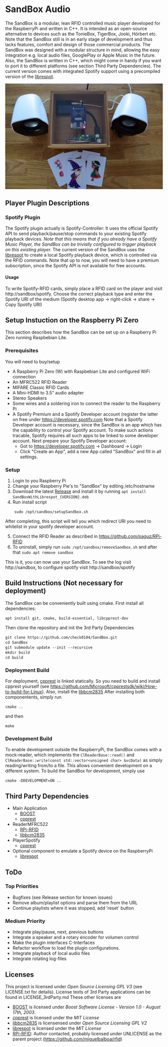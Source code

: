 # SandBox Audio
The SandBox is a modular, lean RFID controlled music player developed for the RaspberryPi and written in C++. 
It is intended as an open-source alternative to devices such as the TonieBox, TigerBox, Jooki, Hörbert etc. Note that the SandBox still is in an early stage of development and thus lacks features, comfort and design of those commercial products.
The SandBox was designed with a modular structure in mind, allowing the easy integration e.g. local audio files, GooglePlay or Apple Music in the future. Also, the SandBox is written in C++, which might come in handy if you want to port it to different platforms (see section Third Party Dependencies).
The current version comes with integrated Spotify support using a precompiled version of the [librespot](https://github.com/librespot-org/librespot).

![SandBox](/misc/SandBox.jpg)

## Player Plugin Descriptions

### Spotify Plugin
The Spotify plugin actually is Spotify-Controller: It uses the official Spotify API to send playback/pause/stop commands to your existing Spotify playback devices. 
*Note that this means that if you already have a Spotify Music Player, the SandBox can be trivially configured to trigger playback on this existing player.*
The current version of the SandBox uses the [librespot](https://github.com/librespot-org/librespot) to create a local Spotify playback device, which is controlled via the RFID commands.
Note that up to now, you will need to have a premium subscription, since the Spotify API is not available for free accounts.
#### Usage
To write Spotify-RFID cards, simply place a RFID card on the player and visit http://sandbox/spotify. Choose the correct playback type and enter the Spotify URI of the medium (Spotify desktop app -> right-click -> share -> Copy Spotify URI)

## Setup Instuction on the Raspberry Pi Zero
This section describes how the SandBox can be set up on a Raspberry Pi Zero running Raspbebian Lite. 

### Prerequisites
You will need to buy/setup
* A Raspberry Pi Zero (W) with Raspbebian Lite and configured WiFi connection
* An MFRC522 RFID Reader
* MIFARE Classic RFID Cards
* A Mini-HDMI to 3.5" audio adapter
* Stereo Speakers
* Some wires and a soldering iron to connect the reader to the Raspberry Pi
* A Spotify Premium and a Spotify Developer account (register the latter on free under https://developer.spotify.com
Note that a Spotify Developer account is necessary, since the SandBox is an app which has the capability to control your Spotify account. 
To make such actions tracable, Spotify requires all such apps to be linked to some developer account.
Next prepare your Spotify Developer account:
	* Got to https://developer.spotify.com -> Dashboard -> Login
	* Click "Create an App", add a new App called "SandBox" and fill in all settings.

### Setup
1. Login to you Raspberry Pi
2. Change your Raspberry Pie's to "SandBox" by editing /etc/hostname
3. Download the latest [Release](https://github.com/csandmann/SandBox/releases) and install it by running `apt install SandBoxWithLibrespot_{VERSION}.deb`
4. Run install script
```
    sudo /opt/sandbox/setupSandbox.sh
```
After completing, this script will tell you which redirect URI you need to whitelist in your spotify developer account.

5. Connect the RFID Reader as described in https://github.com/paguz/RPi-RFID
6. To uninstall, simply run `sudo /opt/sandbox/removeSandbox.sh` and after that `sudo apt remove sandbox`

This is it, you can now use your SandBox. To see the log visit http://sandbox, to configure spotify visit http://sandbox/spotify


## Build Instructions (Not necessary for deployment)
The SandBox can be conveniently built using cmake. First install all dependencies:
```
apt install git, cmake, build-essential, libcpprest-dev
```
Then clone the repository and init the 3rd Party Dependencies
```
git clone https://github.com/check0104/SandBox.git
cd SandBox
git submodule update --init --recursive
mkdir build
cd build
```

### Deployment Build
For deployment, [cpprest](https://github.com/microsoft/cpprestsdk) is linked statically. So you need to build and install cpprest yourself (see https://github.com/Microsoft/cpprestsdk/wiki/How-to-build-for-Linux). Also, install the [libbcm2835](https://www.airspayce.com/mikem/bcm2835/)
After installing both componentents, simply run
```
cmake ..
```
and then 
```
make
```

### Development Build
To enable development outside the RaspberryPi, the SandBox comes with a mock-reader, which implements the `ClReaderBase::read()` and `ClReaderBase::write(const std::vector<unsigned char> &vcData)` as simply reading/writing from/to a file. This allows convenient development on a different system. To build the SandBox for development, simply use
```
cmake -DDEVELOPMENT=ON ..
```

## Third Party Dependencies
* Main Application
	* [BOOST](https://www.boost.org)
	* [cpprest](https://github.com/microsoft/cpprestsdk)
* ReaderMFRC522
	* [RPi-RFID](https://github.com/paguz/RPi-RFID)
	* [libbcm2835](https://www.airspayce.com/mikem/bcm2835/)
* PlayerSpotify
	* [cpprest](https://github.com/microsoft/cpprestsdk)
* Optional component to emulate a Spotify device on the RaspberryPi
	* [librespot](https://github.com/librespot-org/librespot)

## ToDo
### Top Priorities
* Bugfixes (see Release section for known issues)
* Remove album/playlist options and parse them from the URL
* Continue playlists where it was stopped, add 'reset' button
### Medium Priority
* Integrate play/pause, next, previous buttons
* Integrate a speaker and a rotary encoder for volumen control
* Make the plugin interfaces C-Interfaces
* Refactor workflow to load the plugin configurations.
* Integrate playback of local audio files
* Integrate rotating log-files
 
## Licenses
This project is licensed under *Open Source Licensing GPL V3* (see LICENSE.txt for details). License texts of 3rd Party applications can be found in LICENSE_3rdParty.md These other licenses are
* [BOOST](https://www.boost.org) is licensed under *Boost Software License - Version 1.0 - August 17th, 2003*.
* [cpprest](https://github.com/microsoft/cpprestsdk) is licensed under the *MIT License*
* [libbcm2835](https://www.airspayce.com/mikem/bcm2835) is licensensed under *Open Source Licensing GPL V2*
* [librespot](https://github.com/librespot-org/librespot) is licensed under the *MIT License*
* [RPi-RFID](https://github.com/paguz/RPi-RFID): Author contacted, probably licensed under UNLICENSE as the parent project (https://github.com/miguelbalboa/rfid)

